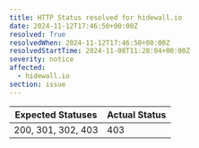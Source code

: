 ```yaml
---
title: HTTP Status resolved for hidewall.io
date: 2024-11-12T17:46:50+00:00Z
resolved: True
resolvedWhen: 2024-11-12T17:46:50+00:00Z
resolvedStartTime: 2024-11-08T11:28:04+00:00Z
severity: notice
affected:
  - hidewall.io
section: issue
---
```


| Expected Statuses | Actual Status  |
|-------------------|----------------|
| 200, 301, 302, 403 | 403 |
